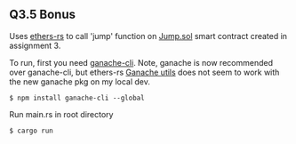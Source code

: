 ## Q3.5 Bonus

Uses [ethers-rs](https://github.com/gakonst/ethers-rs) to call 'jump' function on [Jump.sol](https://github.com/heivenn/ZKU-March2022/blob/main/assignment3/q1/Jump.sol) smart contract created in assignment 3.

To run, first you need [ganache-cli](https://github.com/trufflesuite/ganache-cli-archive/blob/master/README.md). Note, ganache is now recommended over ganache-cli, but ethers-rs [Ganache utils](https://github.com/gakonst/ethers-rs/blob/master/ethers-core/src/utils/ganache.rs) does not seem to work with the new ganache pkg on my local dev.

```console
$ npm install ganache-cli --global
```

Run main.rs in root directory

```console
$ cargo run
```
